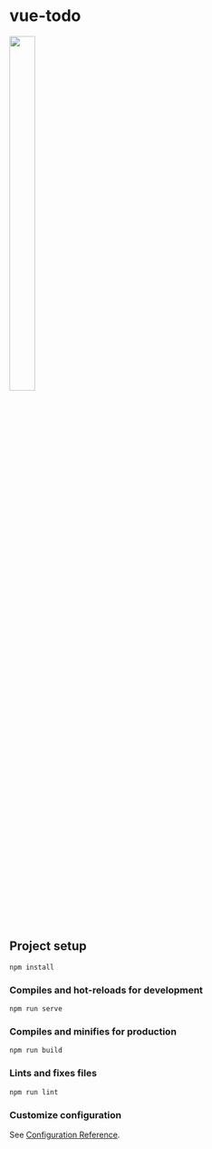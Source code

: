 # vue-todo
<img src="https://user-images.githubusercontent.com/37968260/126060273-45959115-13e9-46a2-81a7-1068fe3cb199.gif" width="30%" height="40%"/>

## Project setup
```
npm install
```

### Compiles and hot-reloads for development
```
npm run serve
```

### Compiles and minifies for production
```
npm run build
```

### Lints and fixes files
```
npm run lint
```

### Customize configuration
See [Configuration Reference](https://cli.vuejs.org/config/).
